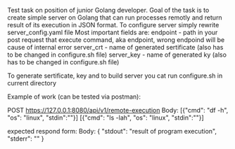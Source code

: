 Test task on position of junior Golang developer.
Goal of the task is to create simple server on Golang that can run processes remotly and return result of its execution in JSON format.
To configure server simply rewrite server_config.yaml file
Most important fields are:
endpoint -    path in your post request that execute command, aka endpoint, wrong endpoind will be cause of internal error
server_crt -  name of generated sertificate (also has to be changed in configure.sh file)
server_key -  name of generated ky (also has to be changed in configure.sh file)

To generate sertificate, key and to build server you cat run configure.sh in current directory

Example of work (can be tested via postman):

POST https://127.0.0.1:8080/api/v1/remote-execution
Body:
[{"cmd": "df -h", "os": "linux", "stdin":""}]
[{"cmd": "ls -lah", "os": "linux", "stdin":""}]

expected respond form:
Body:
{ "stdout": "result of program execution", "stderr": "" }
